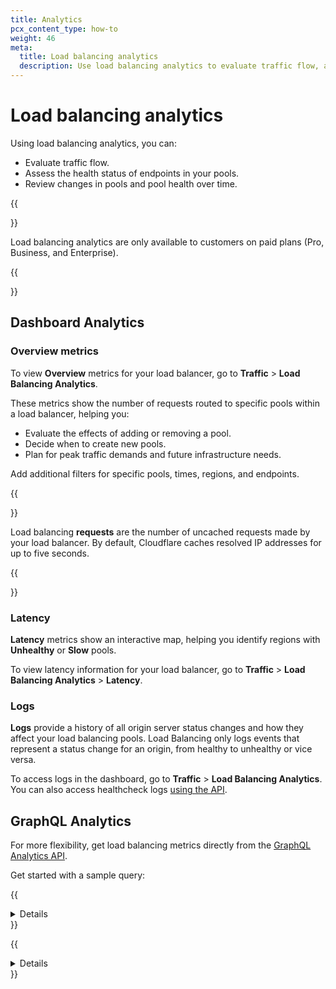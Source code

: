 ```yaml
---
title: Analytics
pcx_content_type: how-to
weight: 46
meta:
  title: Load balancing analytics
  description: Use load balancing analytics to evaluate traffic flow, assess the health of endpoints, and review health changes over time.
---
```


# Load balancing analytics

Using load balancing analytics, you can:

* Evaluate traffic flow.
* Assess the health status of endpoints in your pools.
* Review changes in pools and pool health over time.

{{<Aside type="note">}}

Load balancing analytics are only available to customers on paid plans (Pro, Business, and Enterprise).

{{</Aside>}}

## Dashboard Analytics

### Overview metrics

To view **Overview** metrics for your load balancer, go to **Traffic** > **Load Balancing Analytics**.

These metrics show the number of requests routed to specific pools within a load balancer, helping you:

* Evaluate the effects of adding or removing a pool.
* Decide when to create new pools.
* Plan for peak traffic demands and future infrastructure needs.

Add additional filters for specific pools, times, regions, and endpoints.

{{<Aside type="note">}}

Load balancing <strong>requests</strong> are the number of uncached requests made by your load balancer. By default, Cloudflare caches resolved IP addresses for up to five seconds.

{{</Aside>}}

### Latency

**Latency** metrics show an interactive map, helping you identify regions with **Unhealthy** or **Slow** pools.

To view latency information for your load balancer, go to **Traffic** > **Load Balancing Analytics** > **Latency**.

### Logs

**Logs** provide a history of all origin server status changes and how they affect your load balancing pools. Load Balancing only logs events that represent a status change for an origin, from healthy to unhealthy or vice versa.

To access logs in the dashboard, go to **Traffic** > **Load Balancing Analytics**. You can also access healthcheck logs [using the API](/api/operations/load-balancer-healthcheck-events-list-healthcheck-events).

## GraphQL Analytics

For more flexibility, get load balancing metrics directly from the [GraphQL Analytics API](/analytics/graphql-api/).

Get started with a sample query:

{{<details header="Requests per pool">}}

This query shows the number of requests each pool receives from each location in Cloudflare's global network.

```graphql
---
header: Query
---
{
  viewer {
    zones(filter: {zoneTag: "your Zone ID"}) {
         loadBalancingRequestsAdaptiveGroups(
            limit: 100,
            filter: {
                datetime_geq: "2021-06-26T00:00:00Z",
                datetime_leq: "2021-06-26T03:00:00Z",
                lbName:"lb.example.com"
            },
            orderBy: [datetimeFifteenMinutes_DESC]
        ) {
          count
          dimensions {
            datetimeFifteenMinutes
            coloCode
            selectedPoolName
        }
      }
    }
  }
}
```

```json
---
header: Response (truncated)
---
{
    "data": {
        "viewer": {
            "zones": [
                {
                    "loadBalancingRequestsAdaptiveGroups": [
                        {
                            "count": 4,
                            "dimensions": {
                                "coloCode": "IAD",
                                "datetimeFifteenMinutes": "2021-06-26T00:45:00Z",
                                "selectedPoolName": "us-east"
                            }
                        },
                        ...
                    ]
                }
            ]
        }
    }
}
```

{{</details>}}

{{<details header="Requests per data center">}}

This query shows the weighted, round-trip time (RTT) measurement (`avgRttMs`) for monitor requests from a specific data center (for example, Singapore or `SIN`) to each pool in a specific load balancer.

{{<Aside type="warning">}}
Note that `avgRttMs` refers to the round-trip time that is measured by the monitors and used in steering decisions. `avgRttMs` is different from the raw RTT for individual requests that reach the Cloudflare network.
{{</Aside>}}

```graphql
---
header: Query
---
{
  viewer {
    zones(filter: {zoneTag: "your Zone ID"}) {
         loadBalancingRequestsAdaptive(
            limit: 100,
            filter: {
                datetime_geq: "2021-06-26T00:00:00Z",
                datetime_leq: "2021-06-26T03:00:00Z",
                lbName:"lb.example.com",
                coloCode: "SIN"
            },
            orderBy: [datetime_DESC]
        ) {
        selectedPoolName
        pools {
          poolName
          healthy
          healthCheckEnabled
          avgRttMs
        }
      }
    }
  }
}
```

```json
---
header: Response (truncated)
---
{
    "data": {
        "viewer": {
            "zones": [
                {
                    "loadBalancingRequestsAdaptive": [
                        {
                            "pools": [
                                {
                                    "avgRttMs": 67,
                                    "healthCheckEnabled": 1,
                                    "healthy": 1,
                                    "poolName": "asia-ne"
                                },
                                {
                                    "avgRttMs": 156,
                                    "healthCheckEnabled": 1,
                                    "healthy": 1,
                                    "poolName": "us-east_and_asia-ne"
                                },
                                {
                                    "avgRttMs": 237,
                                    "healthCheckEnabled": 1,
                                    "healthy": 1,
                                    "poolName": "us-east"
                                },
                            ],
                            "selectedPoolName": "asia-ne"
                        },
                    ...
                    ]
                }
            ]
        }
    }
}
```

{{</details>}}

